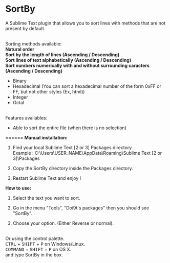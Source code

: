 SortBy
======

A Sublime Text plugin that allows you to sort lines with methods that are not present by default.

<br>Sorting methods available:
<br><b>Natural order</b>
<br><b>Sort by the length of lines (Ascending / Descending)</b>
<br><b>Sort lines of text alphabetically (Ascending / Descending)</b>
<br><b>Sort numbers numerically with and without surrounding caracters (Ascending / Descending)</b>
<ul>
<li>Binary</li>
<li>Hexadecimal (You can sort a hexadecimal number of the form 0xFF or FF, but not other styles (Ex, html))</li>
<li>Integer</li>
<li>Octal</li>
</ul>

<br>Features availables:
<ul>
<li>Able to sort the entire file (when there is no selection)</li>
</ul>


======
<b>Manual installation:</b>

1) Find your local Sublime Text [2 or 3] Packages directory.<br>
Example : C:\Users\USER_NAME\AppData\Roaming\Sublime Text [2 or 3]\Packages
  
2) Copy the SortBy directory inside the Packages directory.

3) Restart Sublime Text and enjoy !

<b>How to use:</b>

1) Select the text you want to sort.

2) Go in the menu "Tools", "Doi9t's packages" then you should see "SortBy".

3) Choose your option. (Either Reverse or normal).

<br>Or using the control palette.
<br><kbd>CTRL</kbd> + <kbd>SHIFT</kbd> + <kbd>P</kbd> on Windows/Linux.
<br><kbd>COMMAND</kbd> + <kbd>SHIFT</kbd> + <kbd>P</kbd> on OS X.
<br>and type SortBy in the box.
